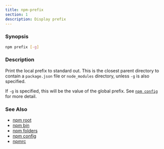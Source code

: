 ```yaml
---
title: npm-prefix
section: 1
description: Display prefix
---
```


### Synopsis

```bash
npm prefix [-g]
```

### Description

Print the local prefix to standard out. This is the closest parent directory
to contain a `package.json` file or `node_modules` directory, unless `-g` is
also specified.

If `-g` is specified, this will be the value of the global prefix. See
[`npm config`](/cli-commands/npm-config) for more detail.

### See Also

* [npm root](/cli-commands/npm-root)
* [npm bin](/cli-commands/npm-bin)
* [npm folders](/configuring-npm/folders)
* [npm config](/cli-commands/npm-config)
* [npmrc](/configuring-npm/npmrc)
